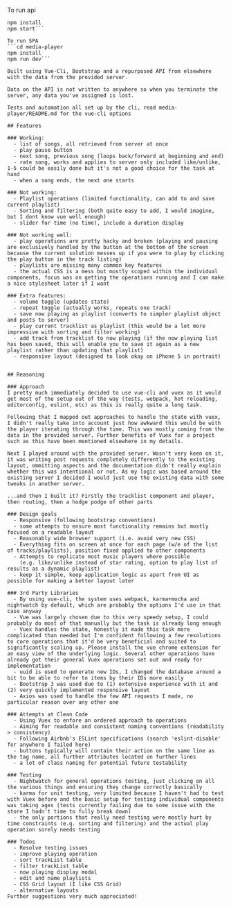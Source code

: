 To run api
```cd api
npm install
npm start```

To run SPA
```cd media-player
npm install
npm run dev```

Built using Vue-Cli, Bootstrap and a repurposed API from elsewhere with the data from the provided server.

Data on the API is not written to anywhere so when you terminate the server, any data you've assigned is lost.

Tests and automation all set up by the cli, read media-player/README.md for the vue-cli options

## Features

### Working:
  - list of songs, all retrieved from server at once
  - play pause button
  - next song, previous song (loops back/forward at beginning and end)
  - rate song, works and applies to server only included like/unlike, 1-5 could be easily done but it's not a good choice for the task at hand
  - when a song ends, the next one starts

### Not working:
  - Playlist operations (limited functionality, can add to and save current playlist)
  - Sorting and filtering (both quite easy to add, I would imagine, but I dont know vue well enough)
  - slider for time (no time), include a duration display

### Not working well:
  - play operations are pretty hacky and broken (playing and pausing are exclusively handled by the button at the bottom of the screen because the current solution messes up if you were to play by clicking the play button in the track listing)
  - playlists are missing many common key features
  - the actual CSS is a mess but mostly scoped within the individual components, focus was on getting the operations running and I can make a nice stylesheet later if I want

### Extra features:
  - volume toggle (updates state)
  - repeat toggle (actually works, repeats one track)
  - save now playing as playlist (converts to simpler playlist object and posts to server)
  - play current tracklist as playlist (this would be a lot more impressive with sorting and filter working)
  - add track from tracklist to now playing (if the now playing list has been saved, this will enable you to save it again as a new playlist rather than updating that playlist)
  - responsive layout (designed to look okay on iPhone 5 in portrait)


## Reasoning

### Approach
I pretty much immediately decided to use vue-cli and vuex as it would get most of the setup out of the way (tests, webpack, hot reloading, editorconfig, eslint, etc) as this is really quite a long task. 

Following that I mapped out approaches to handle the state with vuex, I didn't really take into account just how awkward this would be with the player iterating through the time. This was mostly coming from the data in the provided server. Further benefits of Vuex for a project such as this have been mentioned elsewhere in my details.

Next I played around with the provided server. Wasn't very keen on it, it was writing post requests completely differently to the existing layout, ommitting aspects and the documentation didn't really explain whether this was intentional or not. As my logic was based around the existing server I decided I would just use the existing data with some tweaks in another server.

...and then I built it? Firstly the tracklist component and player, then routing, then a hodge podge of other parts

### Design goals
  - Responsive (following bootstrap conventions)
  - some attempts to ensure most functionality remains but mostly focused on a readable layout
  - Reasonably wide browser support (i.e. avoid very new CSS)
  - Everything fits on screen at once for each page (w/e of the list of tracks/playlists), position fixed applied to other components
  - Attempts to replicate most music players where possible 
    (e.g. like/unlike instead of star rating, option to play list of results as a dynamic playlist)
  - keep it simple, keep application logic as apart from UI as possible for making a better layout later

### 3rd Party Libraries
  - By using vue-cli, the system uses webpack, karma+mocha and nightwatch by default, which are probably the options I'd use in that case anyway
  - Vue was largely chosen due to this very speedy setup, I could probably do most of that manually but the task is already long enough
  - Vuex handles the state, honestly it made this task more complicated than needed but I'm confident following a few resolutions to core operations that it'd be very beneficial and suited to significantly scaling up. Please install the vue chrome extension for an easy view of the underlying logic. Several other operations have already got their general Vuex operations set out and ready for implementation
  - uuid is used to generate new IDs, I changed the database around a bit to be able to refer to items by their IDs more easily
  - Bootstrap 3 was used due to (1) extensive experience with it and (2) very quickly implemented responsive layout
  - Axios was used to handle the few API requests I made, no particular reason over any other one

### Attempts at Clean Code
  - Using Vuex to enfore an ordered approach to operations
  - Aiming for readable and consistent naming conventions (readability > consistency)
  - Following Airbnb's ESLint specifications (search 'eslint-disable' for anywhere I failed here)
  - buttons typically will contain their action on the same line as the tag name, all further attributes located on further lines
  - a lot of class naming for potential future testability

### Testing
  - Nightwatch for general operations testing, just clicking on all the various things and ensuring they change correctly basically
  - karma for unit testing, very limited because I haven't had to test with Vuex before and the basic setup for testing individual components was taking ages (tests currently failing due to some issue with the store I hadn't time to fully break down)
  - the only portions that really need testing were mostly hurt by time constraints (e.g. sorting and filtering) and the actual play operation sorely needs testing

### Todos
  - Resolve testing issues
  - improve playing operation
  - sort trackList table
  - filter trackList table
  - now playing display modal
  - edit and name playlists
  - CSS Grid layout (I like CSS Grid)
  - alternative layouts
Further suggestions very much appreciated!
